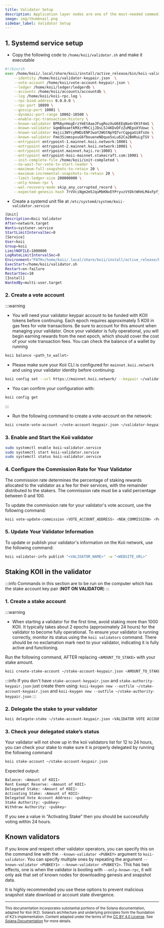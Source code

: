 ```yaml
---
title: Validator Setup
description: Application layer nodes are one of the most-needed commodities in Web3.
image: img/thumbnail.png
sidebar_label: Validator Setup
---
```


## 1. Systemd service setup

- Copy the following code to `/home/koii/validator.sh` and make it executable

```sh
#!/bin/sh
exec /home/koii/.local/share/koii/install/active_release/bin/koii-validator \
    --identity /home/koii/validator-keypair.json  \
    --vote-account /home/koii/vote-account-keypair.json \
    --ledger /home/koii/ledger/ledgerdb \
    --accounts /home/koii/accounts/accountdb \
    --log /home/koii/koii-rpc.log \
    --rpc-bind-address 0.0.0.0 \
    --rpc-port 10899 \
    --gossip-port 10001 \
    --dynamic-port-range 10002-10500 \
    --enable-rpc-transaction-history \
    --known-validator BPRAynHogErzYmEtAaeJFugRozXuU6EEqNa4rEKtF4mS \
    --known-validator GqmBXoaetkMXzrMhCijJDsL5J4KDvDFzZuMEpoXYUowc \
    --known-validator Hajii3WYcyRWDzENPJwaY2WGtNpYQ7vrCqpgaUi8fsUo \
    --known-validator Fme35immspxuG6fboueneNDque5xLu62Ca2BHRuLgTSV \
    --entrypoint entrypoint-1.mainnet.koii.network:10001 \
    --entrypoint entrypoint-2.mainnet.koii.network:10001 \
    --entrypoint entrypoint.mainnet.haji.ro:10001 \
    --entrypoint entrypoint-koii-mainnet.stakecraft.com:10001 \
    --init-complete-file /home/koii/init-completed \
    --no-wait-for-vote-to-start-leader \
    --maximum-full-snapshots-to-retain 20 \
    --maximum-incremental-snapshots-to-retain 20 \
    --limit-ledger-size 200000000 \
    --only-known-rpc \
    --wal-recovery-mode skip_any_corrupted_record \
    --expected-genesis-hash 7rVVciNgm2m5JquMbKNxEYPryvzVtDktWhHLM4xFpfjq

```

- Create a systemd unit file at `/etc/systemd/system/koii-validator.service`

```sh
[Unit]
Description=Koii Validator
After=network.target
Wants=systuner.service
StartLimitIntervalSec=0
[Service]
User=koii
Group=koii
LimitNOFILE=1000000
LogRateLimitIntervalSec=0
Environment="PATH=/home/koii/.local/share/koii/install/active_release/bin:/usr/local/sbin:/usr/local/bin:/usr/sbin:/usr/bin:/sbin:/bin:/usr/games:/usr/local/games"
ExecStart=/home/koii/validator.sh
Restart=on-failure
RestartSec=10
[Install]
WantedBy=multi-user.target
```

### 2. Create a vote account

:::warning

- You will need your validator keypair account to be funded with KOII tokens before continuing. Each epoch requires approximately 5 KOII in gas fees for vote transactions. Be sure to account for this amount when managing your validator. Once your validator is fully operational, you will begin earning rewards from the next epoch, which should cover the cost of your vote transaction fees. You can check the balance of a wallet by running

```sh
koii balance <path_to_wallet>
```

- Please make sure your Koii CLI is configured for `mainnet.koii.network` and using your validator identity before continuing:

```sh
koii config set --url https://mainnet.koii.network/ --keypair ~/validator-keypair.json
```

- You can confirm your configuration with:

```sh
koii config get
```

:::

- Run the following command to create a vote-account on the network:

```sh
koii create-vote-account ~/vote-account-keypair.json ~/validator-keypair.json ~/authorized-withdrawer-keypair.json
```

### 3. Enable and Start the Koii validator

```sh
sudo systemctl enable koii-validator.service
sudo systemctl start koii-validator.service
sudo systemctl status koii-validator.service
```

### 4. Configure the Commission Rate for Your Validator

The commission rate determines the percentage of staking rewards allocated to the validator as a fee for their services, with the remainder distributed to the stakers. The commission rate must be a valid percentage between 0 and 100.

To update the commission rate for your validator's vote account, use the following command:

```bash
koii vote-update-commission <VOTE_ACCOUNT_ADDRESS> <NEW_COMMISSION> <PATH_TO_AUTHORIZED_VOTER_KEYPAIR>
```
### 5. Update Your Validator Information

To update or publish your validator's information on the Koii network, use the following command:

```bash
koii validator-info publish "<VALIDATOR_NAME>" -w "<WEBSITE_URL>"
```

## Staking KOII in the validator

:::info
Commands in this section are to be run on the computer which has the stake account key pair (**NOT ON VALIDATOR**)
:::

### 1. Create a stake account

:::warning

- When starting a validator for the first time, avoid staking more than 1000 KOII. It typically takes about 2 epochs (approximately 24 hours) for the validator to become fully operational. To ensure your validator is running correctly, monitor its status using the `koii validators` command. There should be no exclamation mark next to your validator, indicating it is fully active and functioning.
  
Run the following command, AFTER replacing `<AMOUNT_TO_STAKE>` with your stake amount. 

```sh
koii create-stake-account ~/stake-account-keypair.json <AMOUNT_TO_STAKE> --stake-authority ~/stake-authority-keypair.json --withdraw-authority ~/stake-authority-keypair.json
```

:::info
 If you don't have ```stake-account-keypair.json``` and ```stake-authority-keypair.json``` just create them using: ```koii-keygen new --outfile ~/stake-account-keypair.json```  and ```koii-keygen new --outfile ~/stake-authority-keypair.json```
:::

### 2. Delegate the stake to your validator

```sh
koii delegate-stake ~/stake-account-keypair.json <VALIDATOR VOTE ACCOUNT FOR TOKEN DELEGATION> --stake-authority ~/stake-authority-keypair.json --force
```

### 3. Check your delegated stake’s status

Your validator will not show up in the koii validators list for 12 to 24 hours, you can check your stake to make sure it is properly delegated by running the following command

```sh
koii stake-account ~/stake-account-keypair.json
```

Expected output:

```sh
Balance: <Amount of KOII>
Rent Exempt Reserve: <Amount of KOII>
Delegated Stake: <Amount of KOII>
Activating Stake: <Amount of KOII>
Delegated Vote Account Address: <pubkey>
Stake Authority: <pubkey>
Withdraw Authority: <pubkey>
```

If you see a value in “Activating Stake” then you should be successfully voting within 24 hours.


## Known validators

If you know and respect other validator operators, you can specify this on the command line with the `--known-validator <PUBKEY>`
argument to `koii-validator`. You can specify multiple ones by repeating the argument `--known-validator <PUBKEY1> --known-validator <PUBKEY2>`.
This has two effects, one is when the validator is booting with `--only-known-rpc`, it will only ask that set of
known nodes for downloading genesis and snapshot data.

It is highly recommended you use these options to prevent malicious snapshot state download or
account state divergence.


---

<sub>This documentation incorporates substantial portions of the Solana documentation, adapted for Koii (K2). Solana’s architecture and underlying principles form the foundation of K2’s implementation. Content adapted under the terms of the [CC BY 4.0 License](https://creativecommons.org/licenses/by/4.0/). See [Solana Documentation](https://docs.solana.com/) for more details.</sub>


